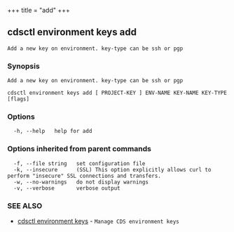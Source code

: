 +++
title = "add"
+++
## cdsctl environment keys add

`Add a new key on environment. key-type can be ssh or pgp`

### Synopsis

`Add a new key on environment. key-type can be ssh or pgp`

```
cdsctl environment keys add [ PROJECT-KEY ] ENV-NAME KEY-NAME KEY-TYPE [flags]
```

### Options

```
  -h, --help   help for add
```

### Options inherited from parent commands

```
  -f, --file string   set configuration file
  -k, --insecure      (SSL) This option explicitly allows curl to perform "insecure" SSL connections and transfers.
  -w, --no-warnings   do not display warnings
  -v, --verbose       verbose output
```

### SEE ALSO

* [cdsctl environment keys](/cli/cdsctl/environment/keys/)	 - `Manage CDS environment keys`

